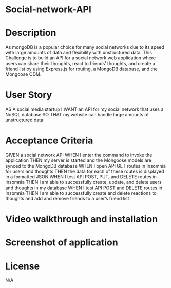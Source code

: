 # Social-network-API

# Description
As mongoDB is a popular choice for many social networks due to its speed with large amounts of data and flexibility with unstructured data.
This Challenge is to build an API for a social network web application where users can share their thoughts, react to friends’ thoughts, and create a friend list by using Express.js for routing, a MongoDB database, and the Mongoose ODM.

# User Story
AS A social media startup
I WANT an API for my social network that uses a NoSQL database
SO THAT my website can handle large amounts of unstructured data

# Acceptance Criteria
GIVEN a social network API
WHEN I enter the command to invoke the application
THEN my server is started and the Mongoose models are synced to the MongoDB database
WHEN I open API GET routes in Insomnia for users and thoughts
THEN the data for each of these routes is displayed in a formatted JSON
WHEN I test API POST, PUT, and DELETE routes in Insomnia
THEN I am able to successfully create, update, and delete users and thoughts in my database
WHEN I test API POST and DELETE routes in Insomnia
THEN I am able to successfully create and delete reactions to thoughts and add and remove friends to a user’s friend list

# Video walkthrough and installation


# Screenshot of application


# License
N/A